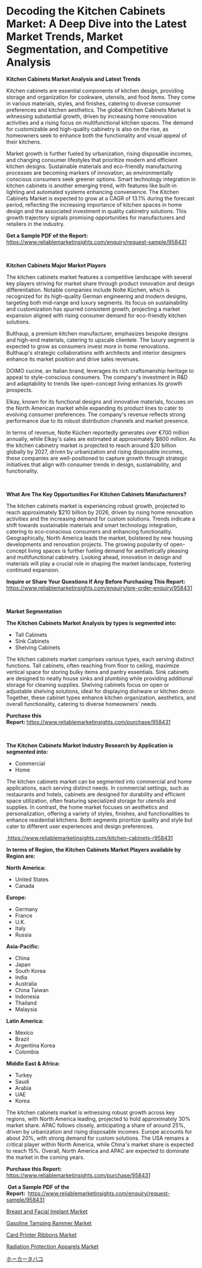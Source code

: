 <p><h1>Decoding the Kitchen Cabinets Market: A Deep Dive into the Latest Market Trends, Market Segmentation, and Competitive Analysis</h1></p><p><strong>Kitchen Cabinets Market Analysis and Latest Trends</strong></p>
<p><p>Kitchen cabinets are essential components of kitchen design, providing storage and organization for cookware, utensils, and food items. They come in various materials, styles, and finishes, catering to diverse consumer preferences and kitchen aesthetics. The global Kitchen Cabinets Market is witnessing substantial growth, driven by increasing home renovation activities and a rising focus on multifunctional kitchen spaces. The demand for customizable and high-quality cabinetry is also on the rise, as homeowners seek to enhance both the functionality and visual appeal of their kitchens.</p><p>Market growth is further fueled by urbanization, rising disposable incomes, and changing consumer lifestyles that prioritize modern and efficient kitchen designs. Sustainable materials and eco-friendly manufacturing processes are becoming markers of innovation, as environmentally conscious consumers seek greener options. Smart technology integration in kitchen cabinets is another emerging trend, with features like built-in lighting and automated systems enhancing convenience. The Kitchen Cabinets Market is expected to grow at a CAGR of 13.1% during the forecast period, reflecting the increasing importance of kitchen spaces in home design and the associated investment in quality cabinetry solutions. This growth trajectory signals promising opportunities for manufacturers and retailers in the industry.</p></p>
<p><strong>Get a Sample PDF of the Report:&nbsp;</strong> <a href="https://www.reliablemarketinsights.com/enquiry/request-sample/958431">https://www.reliablemarketinsights.com/enquiry/request-sample/958431</a></p>
<p>&nbsp;</p>
<p><strong>Kitchen Cabinets Major Market Players</strong></p>
<p><p>The kitchen cabinets market features a competitive landscape with several key players striving for market share through product innovation and design differentiation. Notable companies include Nolte Küchen, which is recognized for its high-quality German engineering and modern designs, targeting both mid-range and luxury segments. Its focus on sustainability and customization has spurred consistent growth, projecting a market expansion aligned with rising consumer demand for eco-friendly kitchen solutions.</p><p>Bulthaup, a premium kitchen manufacturer, emphasizes bespoke designs and high-end materials, catering to upscale clientele. The luxury segment is expected to grow as consumers invest more in home renovations. Bulthaup's strategic collaborations with architects and interior designers enhance its market position and drive sales revenues.</p><p>DOIMO cucine, an Italian brand, leverages its rich craftsmanship heritage to appeal to style-conscious consumers. The company's investment in R&D and adaptability to trends like open-concept living enhances its growth prospects. </p><p>Elkay, known for its functional designs and innovative materials, focuses on the North American market while expanding its product lines to cater to evolving consumer preferences. The company's revenue reflects strong performance due to its robust distribution channels and market presence.</p><p>In terms of revenue, Nolte Küchen reportedly generates over €700 million annually, while Elkay's sales are estimated at approximately $800 million. As the kitchen cabinetry market is projected to reach around $20 billion globally by 2027, driven by urbanization and rising disposable incomes, these companies are well-positioned to capture growth through strategic initiatives that align with consumer trends in design, sustainability, and functionality.</p></p>
<p>&nbsp;</p>
<p><strong>What Are The Key Opportunities For Kitchen Cabinets Manufacturers?</strong></p>
<p><p>The kitchen cabinets market is experiencing robust growth, projected to reach approximately $210 billion by 2026, driven by rising home renovation activities and the increasing demand for custom solutions. Trends indicate a shift towards sustainable materials and smart technology integration, catering to eco-conscious consumers and enhancing functionality. Geographically, North America leads the market, bolstered by new housing developments and renovation projects. The growing popularity of open-concept living spaces is further fueling demand for aesthetically pleasing and multifunctional cabinetry. Looking ahead, innovation in design and materials will play a crucial role in shaping the market landscape, fostering continued expansion.</p></p>
<p><strong>Inquire or Share Your Questions If Any Before Purchasing This Report:</strong> <a href="https://www.reliablemarketinsights.com/enquiry/pre-order-enquiry/958431">https://www.reliablemarketinsights.com/enquiry/pre-order-enquiry/958431</a></p>
<p>&nbsp;</p>
<p><strong>Market Segmentation</strong></p>
<p><strong>The Kitchen Cabinets Market Analysis by types is segmented into:</strong></p>
<p><ul><li>Tall Cabinets</li><li>Sink Cabinets</li><li>Shelving Cabinets</li></ul></p>
<p><p>The kitchen cabinets market comprises various types, each serving distinct functions. Tall cabinets, often reaching from floor to ceiling, maximize vertical space for storing bulky items and pantry essentials. Sink cabinets are designed to neatly house sinks and plumbing while providing additional storage for cleaning supplies. Shelving cabinets focus on open or adjustable shelving solutions, ideal for displaying dishware or kitchen decor. Together, these cabinet types enhance kitchen organization, aesthetics, and overall functionality, catering to diverse homeowners' needs.</p></p>
<p><strong>Purchase this Report:&nbsp;</strong><a href="https://www.reliablemarketinsights.com/purchase/958431">https://www.reliablemarketinsights.com/purchase/958431</a></p>
<p>&nbsp;</p>
<p><strong>The Kitchen Cabinets Market Industry Research by Application is segmented into:</strong></p>
<p><ul><li>Commercial</li><li>Home</li></ul></p>
<p><p>The kitchen cabinets market can be segmented into commercial and home applications, each serving distinct needs. In commercial settings, such as restaurants and hotels, cabinets are designed for durability and efficient space utilization, often featuring specialized storage for utensils and supplies. In contrast, the home market focuses on aesthetics and personalization, offering a variety of styles, finishes, and functionalities to enhance residential kitchens. Both segments prioritize quality and style but cater to different user experiences and design preferences.</p></p>
<p><a href="https://www.reliablemarketinsights.com/kitchen-cabinets-r958431">&nbsp;https://www.reliablemarketinsights.com/kitchen-cabinets-r958431</a></p>
<p><strong>In terms of Region, the Kitchen Cabinets Market Players available by Region are:</strong></p>
<p>
    <p> <strong> North America: </strong>
        <ul>
            <li>United States</li>
            <li>Canada</li>
        </ul>
        </p> 
    <p> <strong> Europe: </strong>
        <ul>
            <li>Germany</li>
            <li>France</li>
            <li>U.K.</li>
            <li>Italy</li>
            <li>Russia</li>
        </ul>
        </p> 
    <p> <strong> Asia-Pacific: </strong>
        <ul>
            <li>China</li>
            <li>Japan</li>
            <li>South Korea</li>
            <li>India</li>
            <li>Australia</li>
            <li>China Taiwan</li>
            <li>Indonesia</li>
            <li>Thailand</li>
            <li>Malaysia</li>
        </ul>
        </p> 
    <p> <strong> Latin America: </strong>
        <ul>
            <li>Mexico</li>
            <li>Brazil</li>
            <li>Argentina Korea</li>
            <li>Colombia</li>
        </ul>
        </p> 
    <p> <strong> Middle East & Africa: </strong>
        <ul>
            <li>Turkey</li>
            <li>Saudi</li>
            <li>Arabia</li>
            <li>UAE</li>
            <li>Korea</li>
        </ul>
    </p>
    </p>
<p><p>The kitchen cabinets market is witnessing robust growth across key regions, with North America leading, projected to hold approximately 30% market share. APAC follows closely, anticipating a share of around 25%, driven by urbanization and rising disposable incomes. Europe accounts for about 20%, with strong demand for custom solutions. The USA remains a critical player within North America, while China's market share is expected to reach 15%. Overall, North America and APAC are expected to dominate the market in the coming years.</p></p>
<p><strong>Purchase this Report: </strong><a href="https://www.reliablemarketinsights.com/purchase/958431">https://www.reliablemarketinsights.com/purchase/958431</a></p>
<p>&nbsp;<strong>Get a Sample PDF of the Report:&nbsp;&nbsp;</strong><a href="https://www.reliablemarketinsights.com/enquiry/request-sample/958431">https://www.reliablemarketinsights.com/enquiry/request-sample/958431</a></p>
<p><strong></strong></p>
<p><p><a href="https://issuu.com/reportprime-2/docs/breast-and-facial-implant-market-si_9be171f7ece697">Breast and Facial Implant Market</a></p><p><a href="https://www.linkedin.com/pulse/what-growth-drivers-gasoline-tamping-rammer-market-comprehensive-vkdcc?trackingId=UolzKWwyQ9e%2F7H1JE2J9fA%3D%3D">Gasoline Tamping Rammer Market</a></p><p><a href="https://medium.com/@reportprime01/the-global-market-overview-of-the-card-printer-ribbons-market-provides-a-unique-perspective-on-25a0e5a890bd">Card Printer Ribbons Market</a></p><p><a href="https://www.linkedin.com/pulse/radiation-protection-apparels-market-investigation-industry-evolution-irrye?trackingId=yghFTeORQgaK4Ms95%2Bkbeg%3D%3D">Radiation Protection Apparels Market</a></p><p><a href="https://medium.com/@reyeshowell655/%E3%82%B0%E3%83%AD%E3%83%BC%E3%83%90%E3%83%AB%E3%83%95%E3%83%BC%E3%82%AB%E3%83%BC%E3%82%BF%E3%83%90%E3%82%B3%E5%B8%82%E5%A0%B4-%E7%94%A8%E9%80%94-%E6%9C%80%E7%B5%82%E7%94%A8%E9%80%94%E7%94%A3%E6%A5%AD-%E3%82%BF%E3%82%A4%E3%83%97-%E8%A8%AD%E5%82%99-%E5%9C%B0%E5%9F%9F%E3%81%AB%E7%84%A6%E7%82%B9%E3%82%92%E5%BD%93%E3%81%A6%E3%81%9F%E5%88%86%E6%9E%90%E3%81%A8%E4%BA%88%E6%B8%AC-2024%E5%B9%B4-2031%E5%B9%B4-59573c4633d4">ホーカータバコ</a></p></p>